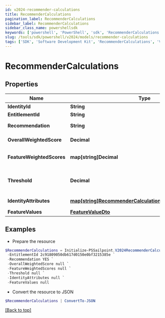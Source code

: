 ```yaml
---
id: v2024-recommender-calculations
title: RecommenderCalculations
pagination_label: RecommenderCalculations
sidebar_label: RecommenderCalculations
sidebar_class_name: powershellsdk
keywords: ['powershell', 'PowerShell', 'sdk', 'RecommenderCalculations', 'V2024RecommenderCalculations'] 
slug: /tools/sdk/powershell/v2024/models/recommender-calculations
tags: ['SDK', 'Software Development Kit', 'RecommenderCalculations', 'V2024RecommenderCalculations']
---
```



# RecommenderCalculations

## Properties

Name | Type | Description | Notes
------------ | ------------- | ------------- | -------------
**IdentityId** | **String** | The ID of the identity | [optional] 
**EntitlementId** | **String** | The entitlement ID | [optional] 
**Recommendation** | **String** | The actual recommendation | [optional] 
**OverallWeightedScore** | **Decimal** | The overall weighted score | [optional] 
**FeatureWeightedScores** | **map[string]Decimal** | The weighted score of each individual feature | [optional] 
**Threshold** | **Decimal** | The configured value against which the overallWeightedScore is compared | [optional] 
**IdentityAttributes** | [**map[string]RecommenderCalculationsIdentityAttributesValue**](recommender-calculations-identity-attributes-value) | The values for your configured features | [optional] 
**FeatureValues** | [**FeatureValueDto**](feature-value-dto) |  | [optional] 

## Examples

- Prepare the resource
```powershell
$RecommenderCalculations = Initialize-PSSailpoint.V2024RecommenderCalculations  -IdentityId 2c91808457d8f3ab0157e3e62cb4213c `
 -EntitlementId 2c91809050db617d0150e0bf3215385e `
 -Recommendation YES `
 -OverallWeightedScore null `
 -FeatureWeightedScores null `
 -Threshold null `
 -IdentityAttributes null `
 -FeatureValues null
```

- Convert the resource to JSON
```powershell
$RecommenderCalculations | ConvertTo-JSON
```


[[Back to top]](#) 

